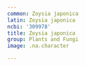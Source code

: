 ```yaml
---
common: Zoysia japonica
latin: Zoysia japonica
ncbi: '309978'
title: Zoysia japonica
group: Plants and Fungi
image: .na.character

---
```

